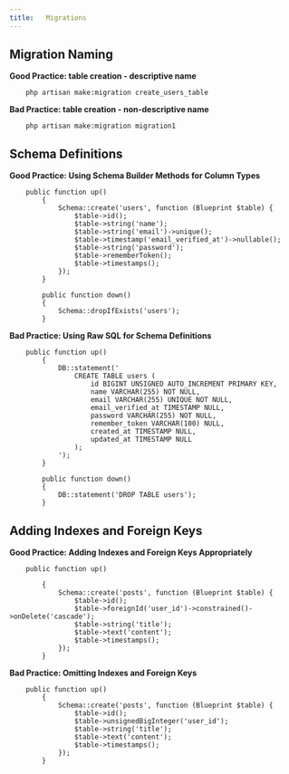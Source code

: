```yaml
---
title:   Migrations
---
```


## Migration Naming

**Good Practice: table creation - descriptive name**

        php artisan make:migration create_users_table
    

**Bad Practice: table creation - non-descriptive name**

        php artisan make:migration migration1


## Schema Definitions

**Good Practice: Using Schema Builder Methods for Column Types**

        public function up()
            {
                Schema::create('users', function (Blueprint $table) {
                    $table->id();
                    $table->string('name');
                    $table->string('email')->unique();
                    $table->timestamp('email_verified_at')->nullable();
                    $table->string('password');
                    $table->rememberToken();
                    $table->timestamps();
                });
            }

            public function down()
            {
                Schema::dropIfExists('users');
            }

    

**Bad Practice: Using Raw SQL for Schema Definitions**

        public function up()
            {
                DB::statement('
                    CREATE TABLE users (
                        id BIGINT UNSIGNED AUTO_INCREMENT PRIMARY KEY,
                        name VARCHAR(255) NOT NULL,
                        email VARCHAR(255) UNIQUE NOT NULL,
                        email_verified_at TIMESTAMP NULL,
                        password VARCHAR(255) NOT NULL,
                        remember_token VARCHAR(100) NULL,
                        created_at TIMESTAMP NULL,
                        updated_at TIMESTAMP NULL
                    );
                ');
            }

            public function down()
            {
                DB::statement('DROP TABLE users');
            }


## Adding Indexes and Foreign Keys

**Good Practice: Adding Indexes and Foreign Keys Appropriately**

        public function up()

            {
                Schema::create('posts', function (Blueprint $table) {
                    $table->id();
                    $table->foreignId('user_id')->constrained()->onDelete('cascade');
                    $table->string('title');
                    $table->text('content');
                    $table->timestamps();
                });
            }


    

**Bad Practice: Omitting Indexes and Foreign Keys**

        public function up()
            {
                Schema::create('posts', function (Blueprint $table) {
                    $table->id();
                    $table->unsignedBigInteger('user_id');
                    $table->string('title');
                    $table->text('content');
                    $table->timestamps();
                });
            }





